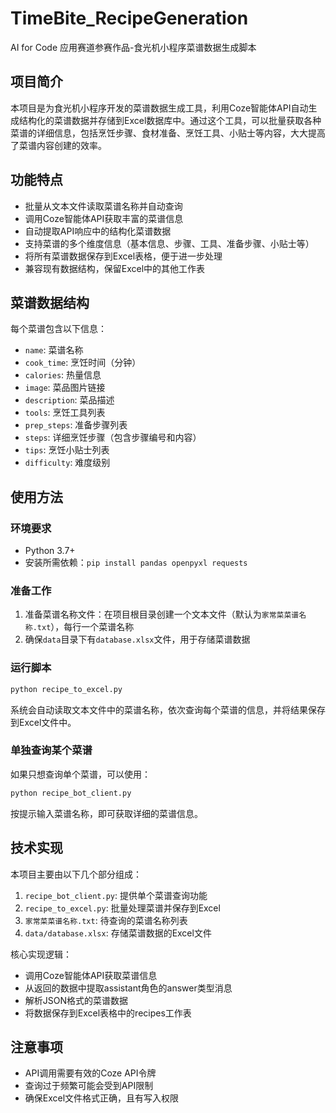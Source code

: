 # TimeBite_RecipeGeneration

AI for Code 应用赛道参赛作品-食光机小程序菜谱数据生成脚本

## 项目简介

本项目是为食光机小程序开发的菜谱数据生成工具，利用Coze智能体API自动生成结构化的菜谱数据并存储到Excel数据库中。通过这个工具，可以批量获取各种菜谱的详细信息，包括烹饪步骤、食材准备、烹饪工具、小贴士等内容，大大提高了菜谱内容创建的效率。

## 功能特点

- 批量从文本文件读取菜谱名称并自动查询
- 调用Coze智能体API获取丰富的菜谱信息
- 自动提取API响应中的结构化菜谱数据
- 支持菜谱的多个维度信息（基本信息、步骤、工具、准备步骤、小贴士等）
- 将所有菜谱数据保存到Excel表格，便于进一步处理
- 兼容现有数据结构，保留Excel中的其他工作表

## 菜谱数据结构

每个菜谱包含以下信息：

- `name`: 菜谱名称
- `cook_time`: 烹饪时间（分钟）
- `calories`: 热量信息
- `image`: 菜品图片链接
- `description`: 菜品描述
- `tools`: 烹饪工具列表
- `prep_steps`: 准备步骤列表
- `steps`: 详细烹饪步骤（包含步骤编号和内容）
- `tips`: 烹饪小贴士列表
- `difficulty`: 难度级别

## 使用方法

### 环境要求

- Python 3.7+
- 安装所需依赖：`pip install pandas openpyxl requests`

### 准备工作

1. 准备菜谱名称文件：在项目根目录创建一个文本文件（默认为`家常菜菜谱名称.txt`），每行一个菜谱名称
2. 确保`data`目录下有`database.xlsx`文件，用于存储菜谱数据

### 运行脚本

```bash
python recipe_to_excel.py
```

系统会自动读取文本文件中的菜谱名称，依次查询每个菜谱的信息，并将结果保存到Excel文件中。

### 单独查询某个菜谱

如果只想查询单个菜谱，可以使用：

```bash
python recipe_bot_client.py
```

按提示输入菜谱名称，即可获取详细的菜谱信息。

## 技术实现

本项目主要由以下几个部分组成：

1. `recipe_bot_client.py`: 提供单个菜谱查询功能
2. `recipe_to_excel.py`: 批量处理菜谱并保存到Excel
3. `家常菜菜谱名称.txt`: 待查询的菜谱名称列表
4. `data/database.xlsx`: 存储菜谱数据的Excel文件

核心实现逻辑：
- 调用Coze智能体API获取菜谱信息
- 从返回的数据中提取assistant角色的answer类型消息
- 解析JSON格式的菜谱数据
- 将数据保存到Excel表格中的recipes工作表

## 注意事项

- API调用需要有效的Coze API令牌
- 查询过于频繁可能会受到API限制
- 确保Excel文件格式正确，且有写入权限


